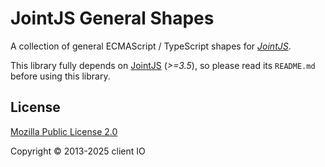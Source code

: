 # JointJS General Shapes

A collection of general ECMAScript / TypeScript shapes for *[JointJS](https://www.jointjs.com/)*.

This library fully depends on [JointJS](https://github.com/clientio/joint) (*>=3.5*), so please read its `README.md` before using this library.

## License

[Mozilla Public License 2.0](https://www.mozilla.org/en-US/MPL/2.0/)

Copyright © 2013-2025 client IO

